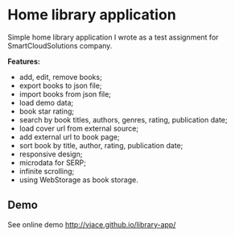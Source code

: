 # Home library application
Simple home library application I wrote as a test assignment for SmartCloudSolutions company.

**Features:**

- add, edit, remove books;
- export books to json file;
- import books from json file;
- load demo data;
- book star rating;
- search by book titles, authors, genres, rating, publication date;
- load cover url from external source;
- add external url to book page;
- sort book by title, author, rating, publication date;
- responsive design;
- microdata for SERP;
- infinite scrolling;
- using WebStorage as book storage.

## Demo
See online demo http://vjace.github.io/library-app/

